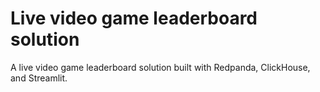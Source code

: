 # Live video game leaderboard solution

A live video game leaderboard solution built with Redpanda, ClickHouse, and Streamlit.
